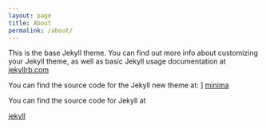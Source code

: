 ```yaml
---
layout: page
title: About
permalink: /about/
---
```


This is the base Jekyll theme. You can find out more info about customizing your Jekyll theme, as well as basic Jekyll usage documentation at [jekyllrb.com](http://jekyllrb.com/)

You can find the source code for the Jekyll new theme at:
]
[minima](https://github.com/jekyll/minima)

You can find the source code for Jekyll at

[jekyll](https://github.com/jekyll/jekyll)
